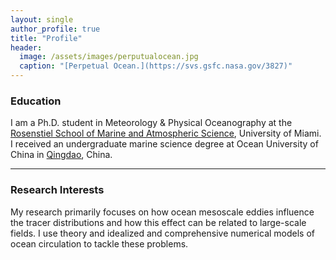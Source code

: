```yaml
---
layout: single
author_profile: true
title: "Profile"
header:
  image: /assets/images/perputualocean.jpg
  caption: "[Perpetual Ocean.](https://svs.gsfc.nasa.gov/3827)"
---
```


### Education
I am a Ph.D. student in Meteorology & Physical Oceanography at the [Rosenstiel School of Marine and Atmospheric Science](https://www.rsmas.miami.edu/), University of Miami.
I received an undergraduate marine science degree at Ocean University of China in [Qingdao](https://en.wikipedia.org/wiki/Qingdao), China.

---

### Research Interests
My research primarily focuses on how ocean mesoscale eddies influence the tracer distributions and how this effect can be related to large-scale fields. I use theory and idealized and comprehensive numerical models of ocean circulation to tackle these problems.

